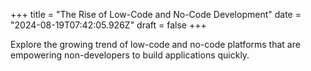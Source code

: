 +++
title = "The Rise of Low-Code and No-Code Development"
date = "2024-08-19T07:42:05.926Z"
draft = false
+++

  Explore the growing trend of low-code and no-code platforms that are empowering non-developers to build applications quickly.
        